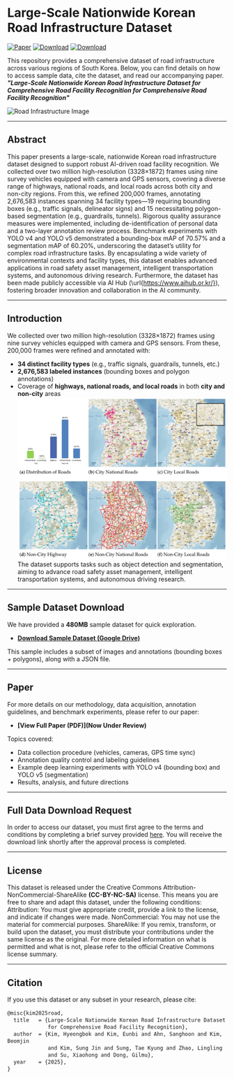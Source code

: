 # Large-Scale Nationwide Korean Road Infrastructure Dataset

[![Paper](https://img.shields.io/badge/Paper-UnderReview-black?style=for-the-badge&logo=adobeacrobatreader)](https://drive.google.com/file/d/1BAdLggaiQaVZGeg28dY7paguXNcEV-lX/view?usp=drive_link)
[![Download](https://img.shields.io/badge/Download-Sample(480MB)-blue?style=for-the-badge&logo=databricks)](https://drive.google.com/file/d/1BAdLggaiQaVZGeg28dY7paguXNcEV-lX/view?usp=drive_link)
[![Download](https://img.shields.io/badge/Download-Full-blue?style=for-the-badge&logo=github)](https://forms.gle/HFojMyLaLR9CSA6Q7)


This repository provides a comprehensive dataset of road infrastructure across various regions of South Korea. Below, you can find details on how to access sample data, cite the dataset, and read our accompanying paper. _**"Large-Scale Nationwide Korean Road Infrastructure Dataset for Comprehensive Road Facility Recognition for Comprehensive Road Facility Recognition"**_


![Road Infrastructure Image](img/main.png)

---

## Abstract
This paper presents a large-scale, nationwide Korean road infrastructure dataset designed to support robust AI-driven road facility recognition. We collected over two million high-resolution (3328×1872) frames using nine survey vehicles equipped with camera and GPS sensors, covering a diverse range of highways, national roads, and local roads across both city and non-city regions. From this, we refined 200,000 frames, annotating 2,676,583 instances spanning 34 facility types—19 requiring bounding boxes (e.g., traffic signals, delineator signs) and 15 necessitating polygon-based segmentation (e.g., guardrails, tunnels). Rigorous quality assurance measures were implemented, including de-identification of personal data and a two-layer annotation review process. Benchmark experiments with YOLO v4 and YOLO v5 demonstrated a bounding-box mAP of 70.57\% and a segmentation mAP of 60.20\%, underscoring the dataset’s utility for complex road infrastructure tasks. By encapsulating a wide variety of environmental contexts and facility types, this dataset enables advanced applications in road safety asset management, intelligent transportation systems, and autonomous driving research. Furthermore, the dataset has been made publicly accessible via AI Hub (\url{https://www.aihub.or.kr/}), fostering broader innovation and collaboration in the AI community.

---

## Introduction
We collected over two million high-resolution (3328×1872) frames using nine survey vehicles equipped with camera and GPS sensors. From these, 200,000 frames were refined and annotated with:
- **34 distinct facility types** (e.g., traffic signals, guardrails, tunnels, etc.)
- **2,676,583 labeled instances** (bounding boxes and polygon annotations)
- Coverage of **highways, national roads, and local roads** in both **city and non-city** areas
![Coverage of Road](img/map.png)
The dataset supports tasks such as object detection and segmentation, aiming to advance road safety asset management, intelligent transportation systems, and autonomous driving research.

---

## Sample Dataset Download
We have provided a **480MB** sample dataset for quick exploration.

- **[Download Sample Dataset (Google Drive)](https://drive.google.com/file/d/1BAdLggaiQaVZGeg28dY7paguXNcEV-lX/view?usp=drive_link)**

This sample includes a subset of images and annotations (bounding boxes + polygons), along with a JSON file. 

---

## Paper
For more details on our methodology, data acquisition, annotation guidelines, and benchmark experiments, please refer to our paper:

- **[View Full Paper (PDF)](Now Under Review)**

Topics covered:
- Data collection procedure (vehicles, cameras, GPS time sync)
- Annotation quality control and labeling guidelines
- Example deep learning experiments with YOLO v4 (bounding box) and YOLO v5 (segmentation)
- Results, analysis, and future directions

---
## Full Data Download Request
In order to access our dataset, you must first agree to the terms and conditions by completing a brief survey provided [here](https://forms.gle/HFojMyLaLR9CSA6Q7). You will receive the download link shortly after the approval process is completed.

---

## License
This dataset is released under the Creative Commons Attribution-NonCommercial-ShareAlike **(CC-BY-NC-SA)** license. 
This means you are free to share and adapt this dataset, under the following conditions:
Attribution: You must give appropriate credit, provide a link to the license, and indicate if changes were made.
NonCommercial: You may not use the material for commercial purposes.
ShareAlike: If you remix, transform, or build upon the dataset, you must distribute your contributions under the same license as the original.
For more detailed information on what is permitted and what is not, please refer to the official Creative Commons license summary.

---

## Citation
If you use this dataset or any subset in your research, please cite:
```
@misc{kim2025road,
  title   = {Large-Scale Nationwide Korean Road Infrastructure Dataset 
             for Comprehensive Road Facility Recognition},
  author  = {Kim, Hyeongbok and Kim, Eunbi and Ahn, Sanghoon and Kim, Beomjin 
             and Kim, Sung Jin and Sung, Tae Kyung and Zhao, Lingling 
             and Su, Xiaohong and Dong, Gilmu},
  year    = {2025},
}
